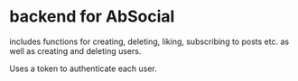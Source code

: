 # backend for AbSocial
includes functions for creating, deleting, liking, subscribing to posts etc. as well as creating and deleting users.

Uses a token to authenticate each user.
